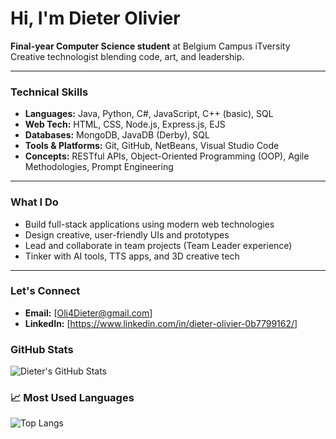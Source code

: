 # Hi, I'm Dieter Olivier

**Final-year Computer Science student** at Belgium Campus iTversity  
Creative technologist blending code, art, and leadership.

---

### Technical Skills
- **Languages:** Java, Python, C#, JavaScript, C++ (basic), SQL
- **Web Tech:** HTML, CSS, Node.js, Express.js, EJS
- **Databases:** MongoDB, JavaDB (Derby), SQL
- **Tools & Platforms:** Git, GitHub, NetBeans, Visual Studio Code
- **Concepts:** RESTful APIs, Object-Oriented Programming (OOP), Agile Methodologies, Prompt Engineering

---

### What I Do
- Build full-stack applications using modern web technologies
- Design creative, user-friendly UIs and prototypes
- Lead and collaborate in team projects (Team Leader experience)
- Tinker with AI tools, TTS apps, and 3D creative tech

---

### Let's Connect
- **Email:** [Oli4Dieter@gmail.com]
- **LinkedIn:** [https://www.linkedin.com/in/dieter-olivier-0b7799162/]

### GitHub Stats
![Dieter's GitHub Stats](https://github-readme-stats.vercel.app/api?username=DOli4&show_icons=true&theme=tokyonight)

### 📈 Most Used Languages
![Top Langs](https://github-readme-stats.vercel.app/api/top-langs/?username=DOli4&layout=compact&theme=tokyonight&langs_count=6)

